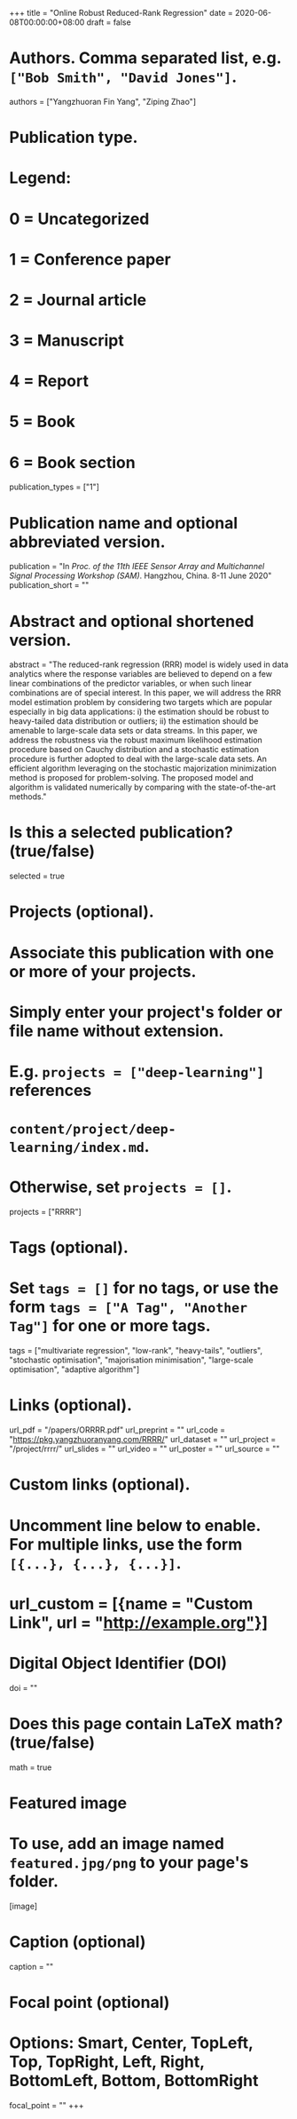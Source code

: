 +++
title = "Online Robust Reduced-Rank Regression"
date = 2020-06-08T00:00:00+08:00
draft = false

# Authors. Comma separated list, e.g. `["Bob Smith", "David Jones"]`.
authors = ["Yangzhuoran Fin Yang", "Ziping Zhao"]

# Publication type.
# Legend:
# 0 = Uncategorized
# 1 = Conference paper
# 2 = Journal article
# 3 = Manuscript
# 4 = Report
# 5 = Book
# 6 = Book section
publication_types = ["1"]

# Publication name and optional abbreviated version.
publication = "In *Proc. of the 11th IEEE Sensor Array and Multichannel Signal Processing Workshop (SAM)*. Hangzhou, China. 8-11 June 2020"
publication_short = ""

# Abstract and optional shortened version.
abstract = "The reduced-rank regression (RRR) model is widely used in data analytics where the response variables are believed to depend on a few linear combinations of the predictor variables, or when such linear combinations are of special interest. In this paper, we will address the RRR model estimation problem by considering two targets which are popular especially in big data applications: i) the estimation should be robust to heavy-tailed data distribution or outliers; ii) the estimation should be amenable to large-scale data sets or data streams. In this paper, we address the robustness via the robust maximum likelihood estimation procedure based on Cauchy distribution and a stochastic estimation procedure is further adopted to deal with the large-scale data sets. An efficient algorithm leveraging on the stochastic majorization minimization method is proposed for problem-solving. The proposed model and algorithm is validated numerically by comparing with the state-of-the-art methods."

# Is this a selected publication? (true/false)
selected = true

# Projects (optional).
#   Associate this publication with one or more of your projects.
#   Simply enter your project's folder or file name without extension.
#   E.g. `projects = ["deep-learning"]` references 
#   `content/project/deep-learning/index.md`.
#   Otherwise, set `projects = []`.
projects = ["RRRR"]

# Tags (optional).
#   Set `tags = []` for no tags, or use the form `tags = ["A Tag", "Another Tag"]` for one or more tags.
tags = ["multivariate regression", "low-rank", "heavy-tails", "outliers", "stochastic optimisation", "majorisation minimisation", "large-scale optimisation", "adaptive algorithm"]

# Links (optional).
url_pdf = "/papers/ORRRR.pdf"
url_preprint = ""
url_code = "https://pkg.yangzhuoranyang.com/RRRR/"
url_dataset = ""
url_project = "/project/rrrr/"
url_slides = ""
url_video = ""
url_poster = ""
url_source = ""

# Custom links (optional).
#   Uncomment line below to enable. For multiple links, use the form `[{...}, {...}, {...}]`.
# url_custom = [{name = "Custom Link", url = "http://example.org"}]

# Digital Object Identifier (DOI)
doi = ""

# Does this page contain LaTeX math? (true/false)
math = true

# Featured image
# To use, add an image named `featured.jpg/png` to your page's folder. 
[image]
  # Caption (optional)
  caption = ""

  # Focal point (optional)
  # Options: Smart, Center, TopLeft, Top, TopRight, Left, Right, BottomLeft, Bottom, BottomRight
  focal_point = ""
+++


